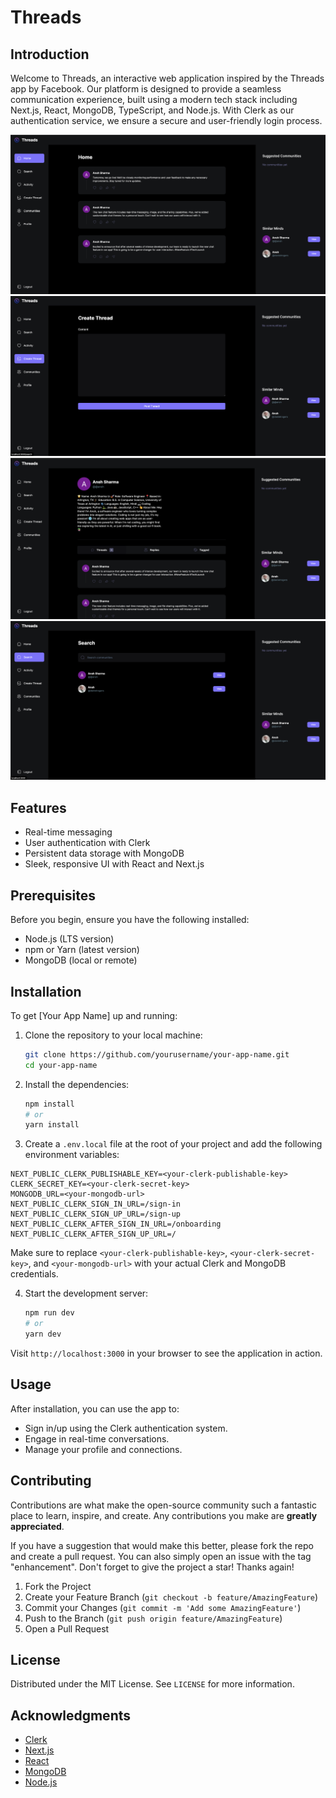 # Threads

## Introduction

Welcome to Threads, an interactive web application inspired by the Threads app by Facebook. Our platform is designed to provide a seamless communication experience, built using a modern tech stack including Next.js, React, MongoDB, TypeScript, and Node.js. With Clerk as our authentication service, we ensure a secure and user-friendly login process.

![Home Screen](/readme-images/home-screen.png)
![Creating a Thread](/readme-images/create-thread-screen.png)
![Profile Page](/readme-images/profile-screen.png)
![Search Page](/readme-images/search-screen.png)

## Features

* Real-time messaging
* User authentication with Clerk
* Persistent data storage with MongoDB
* Sleek, responsive UI with React and Next.js

## Prerequisites

Before you begin, ensure you have the following installed:
- Node.js (LTS version)
- npm or Yarn (latest version)
- MongoDB (local or remote)

## Installation

To get [Your App Name] up and running:

1. Clone the repository to your local machine:
   ```sh
   git clone https://github.com/yourusername/your-app-name.git
   cd your-app-name
   ```

2. Install the dependencies:
   ```sh
   npm install
   # or
   yarn install
   ```

3. Create a `.env.local` file at the root of your project and add the following environment variables:

```
NEXT_PUBLIC_CLERK_PUBLISHABLE_KEY=<your-clerk-publishable-key>
CLERK_SECRET_KEY=<your-clerk-secret-key>
MONGODB_URL=<your-mongodb-url>
NEXT_PUBLIC_CLERK_SIGN_IN_URL=/sign-in
NEXT_PUBLIC_CLERK_SIGN_UP_URL=/sign-up
NEXT_PUBLIC_CLERK_AFTER_SIGN_IN_URL=/onboarding
NEXT_PUBLIC_CLERK_AFTER_SIGN_UP_URL=/
```

Make sure to replace `<your-clerk-publishable-key>`, `<your-clerk-secret-key>`, and `<your-mongodb-url>` with your actual Clerk and MongoDB credentials.

4. Start the development server:
   ```sh
   npm run dev
   # or
   yarn dev
   ```

Visit `http://localhost:3000` in your browser to see the application in action.

## Usage

After installation, you can use the app to:
- Sign in/up using the Clerk authentication system.
- Engage in real-time conversations.
- Manage your profile and connections.

## Contributing

Contributions are what make the open-source community such a fantastic place to learn, inspire, and create. Any contributions you make are **greatly appreciated**.

If you have a suggestion that would make this better, please fork the repo and create a pull request. You can also simply open an issue with the tag "enhancement".
Don't forget to give the project a star! Thanks again!

1. Fork the Project
2. Create your Feature Branch (`git checkout -b feature/AmazingFeature`)
3. Commit your Changes (`git commit -m 'Add some AmazingFeature'`)
4. Push to the Branch (`git push origin feature/AmazingFeature`)
5. Open a Pull Request

## License

Distributed under the MIT License. See `LICENSE` for more information.

## Acknowledgments

* [Clerk](https://clerk.dev/)
* [Next.js](https://nextjs.org/)
* [React](https://reactjs.org/)
* [MongoDB](https://www.mongodb.com/)
* [Node.js](https://nodejs.org/)